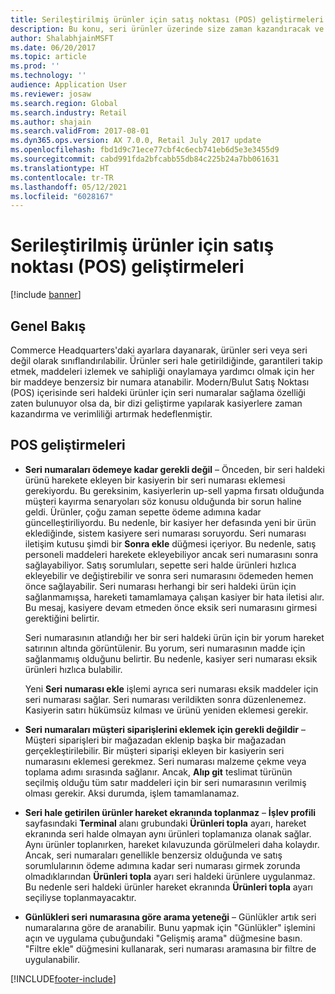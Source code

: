 ```yaml
---
title: Serileştirilmiş ürünler için satış noktası (POS) geliştirmeleri
description: Bu konu, seri ürünler üzerinde size zaman kazandıracak ve verimliliğinizi artıracak geliştirmeleri listeler.
author: ShalabhjainMSFT
ms.date: 06/20/2017
ms.topic: article
ms.prod: ''
ms.technology: ''
audience: Application User
ms.reviewer: josaw
ms.search.region: Global
ms.search.industry: Retail
ms.author: shajain
ms.search.validFrom: 2017-08-01
ms.dyn365.ops.version: AX 7.0.0, Retail July 2017 update
ms.openlocfilehash: fbd1d9c71ece77cbf4c6ecb741eb6d5e3e3455d9
ms.sourcegitcommit: cabd991fda2bfcabb55db84c225b24a7bb061631
ms.translationtype: HT
ms.contentlocale: tr-TR
ms.lasthandoff: 05/12/2021
ms.locfileid: "6028167"
---
```

# <a name="point-of-sale-pos-improvements-for-serialized-products"></a>Serileştirilmiş ürünler için satış noktası (POS) geliştirmeleri

[!include [banner](includes/banner.md)]

## <a name="overview"></a>Genel Bakış

Commerce Headquarters'daki ayarlara dayanarak, ürünler seri veya seri değil olarak sınıflandırılabilir. Ürünler seri hale getirildiğinde, garantileri takip etmek, maddeleri izlemek ve sahipliği onaylamaya yardımcı olmak için her bir maddeye benzersiz bir numara atanabilir. Modern/Bulut Satış Noktası (POS) içerisinde seri haldeki ürünler için seri numaralar sağlama özelliği zaten bulunuyor olsa da, bir dizi geliştirme yapılarak kasiyerlere zaman kazandırma ve verimliliği artırmak hedeflenmiştir.

## <a name="pos-improvements"></a>POS geliştirmeleri

- **Seri numaraları ödemeye kadar gerekli değil** – Önceden, bir seri haldeki ürünü harekete ekleyen bir kasiyerin bir seri numarası eklemesi gerekiyordu. Bu gereksinim, kasiyerlerin up-sell yapma fırsatı olduğunda müşteri kayırma senaryoları söz konusu olduğunda bir sorun haline geldi. Ürünler, çoğu zaman sepette ödeme adımına kadar güncelleştiriliyordu. Bu nedenle, bir kasiyer her defasında yeni bir ürün eklediğinde, sistem kasiyere seri numarası soruyordu. Seri numarası iletişim kutusu şimdi bir **Sonra ekle** düğmesi içeriyor. Bu nedenle, satış personeli maddeleri harekete ekleyebiliyor ancak seri numarasını sonra sağlayabiliyor. Satış sorumluları, sepette seri halde ürünleri hızlıca ekleyebilir ve değiştirebilir ve sonra seri numarasını ödemeden hemen önce sağlayabilir. Seri numarası herhangi bir seri haldeki ürün için sağlanmamışsa, hareketi tamamlamaya çalışan kasiyer bir hata iletisi alır. Bu mesaj, kasiyere devam etmeden önce eksik seri numarasını girmesi gerektiğini belirtir.

    Seri numarasının atlandığı her bir seri haldeki ürün için bir yorum hareket satırının altında görüntülenir. Bu yorum, seri numarasının madde için sağlanmamış olduğunu belirtir. Bu nedenle, kasiyer seri numarası eksik ürünleri hızlıca bulabilir.

    Yeni **Seri numarası ekle** işlemi ayrıca seri numarası eksik maddeler için seri numarası sağlar. Seri numarası verildikten sonra düzenlenemez. Kasiyerin satırı hükümsüz kılması ve ürünü yeniden eklemesi gerekir.
    
- **Seri numaraları müşteri siparişlerini eklemek için gerekli değildir** – Müşteri siparişleri bir mağazadan eklenip başka bir mağazadan gerçekleştirilebilir. Bir müşteri siparişi ekleyen bir kasiyerin seri numarasını eklemesi gerekmez. Seri numarası malzeme çekme veya toplama adımı sırasında sağlanır. Ancak, **Alıp git** teslimat türünün seçilmiş olduğu tüm satır maddeleri için bir seri numarasının verilmiş olması gerekir. Aksi durumda, işlem tamamlanamaz.
- **Seri hale getirilen ürünler hareket ekranında toplanmaz** – **İşlev profili** sayfasındaki **Terminal** alanı grubundaki **Ürünleri topla** ayarı, hareket ekranında seri halde olmayan aynı ürünleri toplamanıza olanak sağlar. Aynı ürünler toplanırken, hareket kılavuzunda görülmeleri daha kolaydır. Ancak, seri numaraları genellikle benzersiz olduğunda ve satış sorumlularının ödeme adımına kadar seri numarası girmek zorunda olmadıklarından **Ürünleri topla** ayarı seri haldeki ürünlere uygulanmaz. Bu nedenle seri haldeki ürünler hareket ekranında **Ürünleri topla** ayarı seçiliyse toplanmayacaktır.
- **Günlükleri seri numarasına göre arama yeteneği** – Günlükler artık seri numaralarına göre de aranabilir. Bunu yapmak için "Günlükler" işlemini açın ve uygulama çubuğundaki "Gelişmiş arama" düğmesine basın. "Filtre ekle" düğmesini kullanarak, seri numarası aramasına bir filtre de uygulanabilir.


[!INCLUDE[footer-include](../includes/footer-banner.md)]